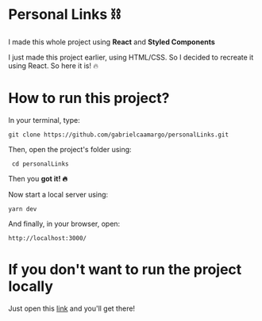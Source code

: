 # Personal Links :chains:

I made this whole project using <strong>React</strong> and <strong>Styled Components</strong>

I just made this project earlier, using HTML/CSS. So I decided to recreate it using React. So here it is! :fire:

# How to run this project?

In your terminal, type:

`
git clone https://github.com/gabrielcaamargo/personalLinks.git
`

Then, open the project's folder using:

` 
  cd personalLinks
`

Then you <strong>got it! :fire:</strong> 

Now start a local server using:

`
yarn dev
`

And finally, in your browser, open:

`
http://localhost:3000/
`
# If you don't want to run the project locally

Just open this [link](https://gabcamargo-personal-links.netlify.app) and you'll get there!